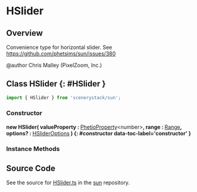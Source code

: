 # HSlider

## Overview

Convenience type for horizontal slider.
See https://github.com/phetsims/sun/issues/380

@author Chris Malley (PixelZoom, Inc.)

## Class HSlider {: #HSlider }


```js
import { HSlider } from 'scenerystack/sun';
```
### Constructor

#### new HSlider( valueProperty : <span style="font-weight: 400;">[PhetioProperty](../axon/PhetioProperty.md)&lt;<span style="color: hsla(calc(var(--md-hue) + 180deg),80%,40%,1);">number</span>&gt;</span>, range : <span style="font-weight: 400;">[Range](../dot/Range.md)</span>, options? : <span style="font-weight: 400;">[HSliderOptions](../sun/HSlider.md#HSliderOptions)</span> ) {: #constructor data-toc-label='constructor' }

### Instance Methods





## Source Code

See the source for [HSlider.ts](https://github.com/phetsims/sun/blob/main/js/HSlider.ts) in the [sun](https://github.com/phetsims/sun) repository.
